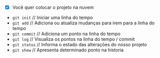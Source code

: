 - [x] Você quer colocar o projeto na nuvem

* `git init` // Iniciar uma linha do tempo
* `git add` // Adiciona ou atualiza mudanças para irem para a linha do tempo
* `git commit` // Adiciona um ponto na linha do tempo
* `git log` // Visualiza os pontos na linha do tempo / commit
* `git status` // Informa o estado das alterações do nosso projeto
* `git show` // Apresenta determinado ponto na historia